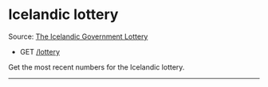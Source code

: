 # Icelandic lottery

Source: [The Icelandic Government Lottery](https://games.lotto.is/)

- GET [/lottery](https://apis.is/lottery)

Get the most recent numbers for the Icelandic lottery.

---
